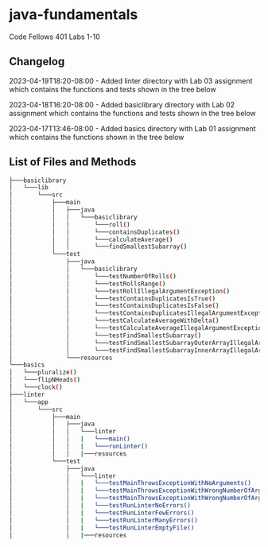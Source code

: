 # java-fundamentals

Code Fellows 401 Labs 1-10

## Changelog

2023-04-19T18:20-08:00 - Added linter directory with Lab 03 assignment which contains the functions and tests shown in the tree below

2023-04-18T16:20-08:00 - Added basiclibrary directory with Lab 02 assignment which contains the functions and tests shown in the tree below

2023-04-17T13:46-08:00 - Added basics directory with Lab 01 assignment which contains the functions shown in the tree below

## List of Files and Methods

```bash
├───basiclibrary
│   └───lib
│       └───src
│           ├───main
│           │   ├───java
│           │   │   └───basiclibrary
│           │   │       └───roll()
│           │   │       └───containsDuplicates()
│           │   │       └───calculateAverage()
│           │   │       └───findSmallestSubarray()
│           └───test
│               ├───java
│               │   └───basiclibrary
│               │       └───testNumberOfRolls()
│               │       └───testRollsRange()
│               │       └───testRollIllegalArgumentException()
│               │       └───testContainsDuplicatesIsTrue()
│               │       └───testContainsDuplicatesIsFalse()
│               │       └───testContainsDuplicatesIllegalArgumentException()
│               │       └───testCalculateAverageWithDelta()
│               │       └───testCalculateAverageIllegalArgumentException()
│               │       └───testFindSmallestSubarray()
│               │       └───testFindSmallestSubarrayOuterArrayIllegalArgumentException()
│               │       └───testFindSmallestSubarrayInnerArrayIllegalArgumentException()
│               └───resources
└───basics
│   └───pluralize()
│   └───flipNHeads()
│   └───clock()
├───linter
│   └───app
│       └───src
│           ├───main
│           │   ├───java
│           │   │   └───linter
│           │   │   |   └───main()
│           │   │   |   └───runLinter()
│           │   │   |───resources
│           └───test
│               ├───java
│               │   └───linter
│               │   |   └───testMainThrowsExceptionWithNoArguments()
│               │   |   └───testMainThrowsExceptionWithWrongNumberOfArguments()
│               │   |   └───testMainThrowsExceptionWithWrongNumberOfArguments()
│               │   |   └───testRunLinterNoErrors()
│               │   |   └───testRunLinterFewErrors() 
│               │   |   └───testRunLinterManyErrors()
│               │   |   └───testRunLinterEmptyFile()
│               │   |───resources
```
